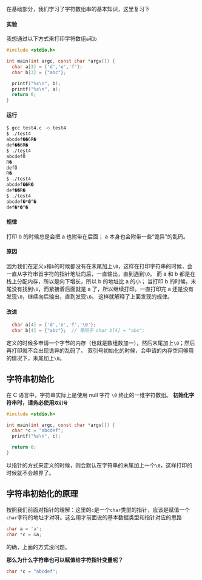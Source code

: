 在基础部分，我们学习了字符数组串的基本知识，这里复习下
#### 实验
我想通过以下方式来打印字符数组`a`和`b`
```c
#include <stdio.h>

int main(int argc, const char *argv[]) {
  char a[3] = {'d','e','f'};
  char b[3] = {"abc"};

  printf("%s\n", b);
  printf("%s\n", a);
  return 0;
}
```  
#### 运行
```bash
$ gcc test4.c -o test4
$ ./test4
abcdef��6R�
def��6R�
$ ./test4
abcdefȪ
R�
defȪ
R�
$ ./test4
abcdef��R�
def��R�
$ ./test4
abcdef�*�^�
def�*�^�
```  
#### 规律
打印 b 的时候总是会把 a 也附带在后面；
a 本身也会附带一些“诡异”的乱码。
#### 原因
因为我们在定义`a`和`b`的时候都没有在末尾加上`\0`，这样在打印字符串的时候，会一直从字符串首字符的指针地址向后，一直输出，直到遇到`\0`。
而 a 和 b 都是在栈上分配内存，所以是向下增长，所以 b 的地址比 a 的小；
当打印 b 的时候，末尾没有找到`\0`，而紧接着后面就是 a 了，所以继续打印。一直打印完 a 还是没有发现`\0`，继续向后输出，直到发现`\0`。
这样就解释了上面发现的规律。

#### 改进

```c
  char a[4] = {'d','e','f','\0'};
  char b[4] = {"abc"};  // 等同于 char b[4] = "abc";
```  
定义的时候多申请一个字节的内存（也就是数组数加一），然后末尾加上`\0`；然后再打印就不会出现诡异的乱码了。
双引号初始化的时候，会申请的内存空间够用的情况下，末尾加上`\0`。

## 字符串初始化
在 C 语言中，字符串实际上是使用 null 字符 `\0` 终止的一维字符数组。
**初始化字符串时，请务必使用`双引号`**
```c
#include <stdio.h>

int main(int argc, const char *argv[]) {
  char *c = "abcdef";
  printf("%s\n", c);

  return 0;
}
```  
以指针的方式来定义的时候，则会默认在字符串的末尾加上一个`\0`，这样打印的时候就不会越界了。

## 字符串初始化的原理

按照我们前面对指针的理解：这里的`c`是一个`char`类型的指针，应该是赋值一个`char`字符的地址才对呀。这么用才前面说的基本数据类型和指针对应的思路
```c
char a = 'a';
char *c = &a;
```  
的确，上面的方式没问题。

**那么为什么字符串也可以赋值给字符指针变量呢？**
```c
char *c = "abcdef";
```  